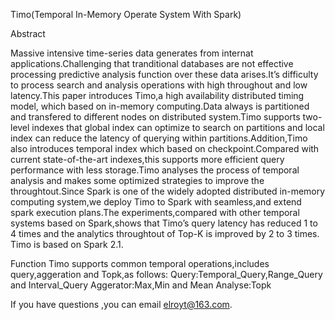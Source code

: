 Timo(Temporal In-Memory Operate System With Spark) 

Abstract

Massive intensive time-series data generates from internat applications.Challenging that tranditional databases are not effective processing predictive analysis function over these data arises.It’s difficulty to process search and analysis operations with high throughout and low latency.This paper introduces Timo,a high availability distributed timing model, which based on in-memory computing.Data always is partitioned and transfered to different nodes on distributed system.Timo supports two-level indexes that global index can optimize to search on partitions and local index can reduce the latency of querying within partitions.Addition,Timo also introduces temporal index which based on checkpoint.Compared with current state-of-the-art indexes,this supports more efficient query performance with less storage.Timo analyses the process of temporal analysis and makes some optimized strategies to improve the throughtout.Since Spark is one of the widely adopted distributed in-memory computing system,we deploy Timo to Spark with seamless,and extend spark execution plans.The experiments,compared with other temporal systems based on Spark,shows that Timo’s query latency has reduced 1 to 4 times and the analytics throughtout of Top-K is improved by 2 to 3 times.
Timo is based on Spark 2.1.

Function
Timo supports common temporal operations,includes query,aggeration and Topk,as follows:
Query:Temporal_Query,Range_Query and Interval_Query
Aggerator:Max,Min and Mean
Analyse:Topk

If you have questions ,you can email elroyt@163.com.
